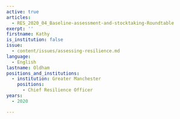 ```yaml
---
active: true
articles:
  - RES_2020_04_Baseline-assessment-and-stocktaking-Roundtable
exerpt: ''
firstname: Kathy
is_institution: false
issue:
  - content/issues/assessing-resilience.md
language:
  - English
lastname: Oldham
positions_and_institutions:
  - institution: Greater Manchester
    positions:
      - Chief Resilience Officer
years:
  - 2020

---
```

